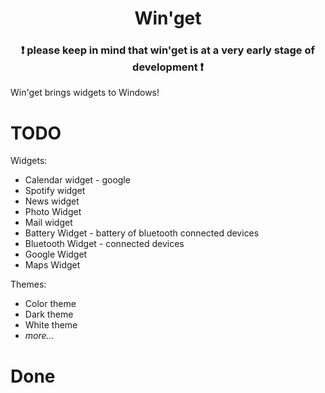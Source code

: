 <h1 align="center">Win'get</h1>
<p></p>
<h3 align="center">❗ please keep in mind that win'get is at a very early stage of development ❗</h3>
Win'get brings widgets to Windows! 

# TODO
Widgets: 
 - Calendar widget - google
 - Spotify widget
 - News widget
 - Photo Widget
 - Mail widget
 - Battery Widget - battery of bluetooth connected devices
 - Bluetooth Widget - connected devices
 - Google Widget
 - Maps Widget

Themes: 
 - Color theme
 - Dark theme
 - White theme
 - *more...*

# Done



